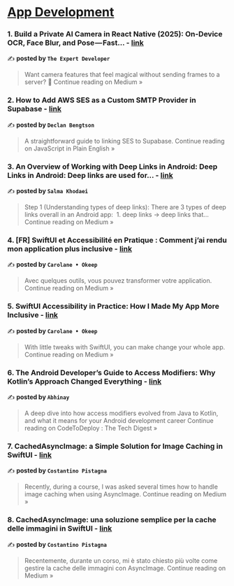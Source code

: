 
<h1><a href=https://medium.com/tag/mobile-app-development/recommended target="_blank" rel="noopener noreferrer">App Development</a></h1>
<h3>1.  Build a Private AI Camera in React Native (2025): On-Device OCR, Face Blur, and Pose — Fast… - <a href="https://the-expert-developer.medium.com/build-a-private-ai-camera-in-react-native-2025-on-device-ocr-face-blur-and-pose-fast-02a5b42a0874?source=rss------mobile_app_development-5" target="_blank" rel="noopener noreferrer">link</a></h3>

✍️ **posted by `The Expert Developer`**

<blockquote>Want camera features that feel magical without sending frames to a server? 👨
Continue reading on Medium »</blockquote>

<h3>2. How to Add AWS SES as a Custom SMTP Provider in Supabase - <a href="https://javascript.plainenglish.io/how-to-add-aws-ses-as-a-custom-smtp-provider-in-supabase-1d96ffa937a0?source=rss------mobile_app_development-5" target="_blank" rel="noopener noreferrer">link</a></h3>

✍️ **posted by `Declan Bengtson`**

<blockquote>A straightforward guide to linking SES to Supabase.
Continue reading on JavaScript in Plain English »</blockquote>

<h3>3. An Overview of Working with Deep Links in Android:
Deep Links in Android:
Deep links are used for… - <a href="https://medium.com/@salmakhodaeidev/an-overview-of-working-with-deep-links-in-android-deep-links-in-android-deep-links-are-used-for-46b3cb03e71a?source=rss------mobile_app_development-5" target="_blank" rel="noopener noreferrer">link</a></h3>

✍️ **posted by `Salma Khodaei`**

<blockquote>Step 1 (Understanding types of deep links):
There are 3 types of deep links overall in an Android app:
 1.  deep links -> deep links that…
Continue reading on Medium »</blockquote>

<h3>4. [FR] SwiftUI et Accessibilité en Pratique : Comment j’ai rendu mon application plus inclusive - <a href="https://medium.com/@carolane_lefebvre/fr-swiftui-et-accessibilit%C3%A9-en-pratique-comment-jai-rendu-mon-application-plus-inclusive-35fc0d2279ec?source=rss------mobile_app_development-5" target="_blank" rel="noopener noreferrer">link</a></h3>

✍️ **posted by `Carolane • Okeep`**

<blockquote>Avec quelques outils, vous pouvez transformer votre application.
Continue reading on Medium »</blockquote>

<h3>5. SwiftUI Accessibility in Practice: How I Made My App More Inclusive - <a href="https://medium.com/@carolane_lefebvre/swiftui-accessibility-in-practice-how-i-made-my-app-more-inclusive-7180a592ae77?source=rss------mobile_app_development-5" target="_blank" rel="noopener noreferrer">link</a></h3>

✍️ **posted by `Carolane • Okeep`**

<blockquote>With little tweaks with SwiftUI, you can make change your whole app.
Continue reading on Medium »</blockquote>

<h3>6. The Android Developer’s Guide to Access Modifiers: Why Kotlin’s Approach Changed Everything - <a href="https://medium.com/codetodeploy/the-android-developers-guide-to-access-modifiers-why-kotlin-s-approach-changed-everything-022ec78739ff?source=rss------mobile_app_development-5" target="_blank" rel="noopener noreferrer">link</a></h3>

✍️ **posted by `Abhinay`**

<blockquote>A deep dive into how access modifiers evolved from Java to Kotlin, and what it means for your Android development career
Continue reading on CodeToDeploy : The Tech Digest »</blockquote>

<h3>7. CachedAsyncImage: a Simple Solution for Image Caching in SwiftUI - <a href="https://valv0.medium.com/cachedasyncimage-a-simple-solution-for-image-caching-in-swiftui-6736f9300728?source=rss------mobile_app_development-5" target="_blank" rel="noopener noreferrer">link</a></h3>

✍️ **posted by `Costantino Pistagna`**

<blockquote>Recently, during a course, I was asked several times how to handle image caching when using AsyncImage.
Continue reading on Medium »</blockquote>

<h3>8. CachedAsyncImage: una soluzione semplice per la cache delle immagini in SwiftUI - <a href="https://valv0.medium.com/cachedasyncimage-una-soluzione-semplice-per-la-cache-delle-immagini-in-swiftui-094e5c6d6a90?source=rss------mobile_app_development-5" target="_blank" rel="noopener noreferrer">link</a></h3>

✍️ **posted by `Costantino Pistagna`**

<blockquote>Recentemente, durante un corso, mi è stato chiesto più volte come gestire la cache delle immagini con AsyncImage.
Continue reading on Medium »</blockquote>

